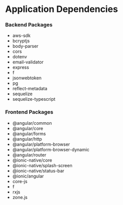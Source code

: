 # Application Dependencies

### Backend Packages 

*  aws-sdk
*  bcryptjs
*  body-parser
*  cors
*  dotenv
*  email-validator
*  express
*  f
*  jsonwebtoken
*  pg
*  reflect-metadata
*  sequelize
*  sequelize-typescript

### Frontend Packages

*  @angular/common
*  @angular/core
*  @angular/forms
*  @angular/http
*  @angular/platform-browser
*  @angular/platform-browser-dynamic
*  @angular/router
*  @ionic-native/core
*  @ionic-native/splash-screen
*  @ionic-native/status-bar
*  @ionic/angular
*  core-js
*  f
*  rxjs
*  zone.js